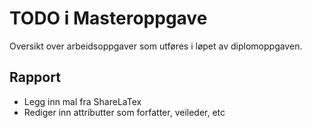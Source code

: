 # TODO i Masteroppgave
Oversikt over arbeidsoppgaver som utføres i løpet av diplomoppgaven.

## Rapport
* Legg inn mal fra ShareLaTex
* Rediger inn attributter som forfatter, veileder, etc
